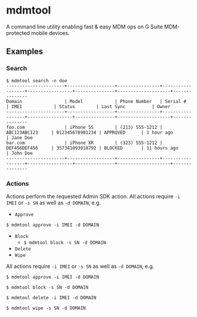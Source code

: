 # mdmtool
A command line utility enabling fast & easy MDM ops on G Suite MDM-protected mobile devices. 

## Examples

### Search
```
$ mdmtool search -n doe
----------------------+------------------+----------------+------------------+-----------------+---------------+--------------------+---------------
Domain                | Model            | Phone Number   | Serial #         | IMEI            | Status        | Last Sync          | Owner
----------------------+------------------+----------------+------------------+-----------------+---------------+--------------------+---------------
foo.com               | iPhone 5S        | (213) 555-1212 | ABC123ABC123     | 012345678901234 | APPROVED      | 1 hour ago         | Jane Doe
bar.com               | iPhone XR        | (323) 555-1212 | DEF456DEF456     | 357341093918792 | BLOCKED       | 11 hours ago       | John Doe
----------------------+------------------+----------------+------------------+-----------------+---------------+--------------------+---------------
```

### Actions
Actions perform the requested Admin SDK action. All actions require `-i IMEI` or `-s SN` as well as `-d DOMAIN`, e.g.
* `Approve`
```
$ mdmtool approve -i IMEI -d DOMAIN
```
* `Block`
	* `$ mdmtool block -s SN -d DOMAIN`
* `Delete`
* `Wipe`

All actions require `-i IMEI` or `-s SN` as well as `-d DOMAIN`, e.g.
```
$ mdmtool approve -i IMEI -d DOMAIN

$ mdmtool block -s SN -d DOMAIN

$ mdmtool delete -i IMEI -d DOMAIN

$ mdmtool wipe -s SN -d DOMAIN
```

